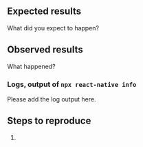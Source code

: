 ## Expected results

What did you expect to happen?

## Observed results

What happened?

### Logs, output of `npx react-native info`

Please add the log output here.

## Steps to reproduce

1.
